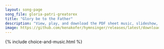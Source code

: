 ```yaml
---
layout: song-page
song_file: gloria-patri-greatorex
title: "Glory be to the Father"
description: "View, play, and download the PDF sheet music, slideshow, and audio. Lyrics: Glory be to the Father and to the Son and to the Holy Ghost, as it was in the beginning, is now and ever shall be, world without end. Amen, amen.  Glo... english spanish christian 4part"
image: https://github.com/kenakofer/hymnsinger/releases/latest/download/gloria-patri-greatorex-trad.png
---
```


{% include choice-and-music.html %}